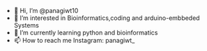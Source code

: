 - 👋 Hi, I’m @panagiwt10
- 👀 I’m interested in Bioinformatics,coding and arduino-embbeded Systems
- 🌱 I’m currently learning python and bioinformatics
- 📫 How to reach me Instagram: panagiwt_  

<!---
panagiwt10/panagiwt10 is a ✨ special ✨ repository because its `README.md` (this file) appears on your GitHub profile.
You can click the Preview link to take a look at your changes.
--->
